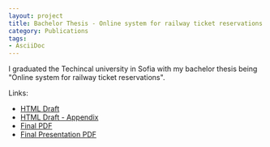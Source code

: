 ```yaml
---
layout: project
title: Bachelor Thesis - Online system for railway ticket reservations
category: Publications
tags: 
- AsciiDoc
---
```


I graduated the Techincal university in Sofia with my bachelor thesis being "Online system for railway ticket reservations".

Links:

- [HTML Draft](/thesis/index.html)
- [HTML Draft - Appendix](/thesis/appendix1.html)
- [Final PDF](/thesis/thesis.pdf)
- [Final Presentation PDF](/thesis/presentation.pdf)

